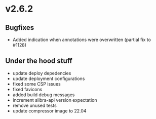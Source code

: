 # v2.6.2

## Bugfixes

- Added indication when annotations were overwritten (partial fix to #1128)

## Under the hood stuff

- update deploy depedencies
- update deployment configurations
- fixed some CSP issues
- fixed favicons
- added build debug messages
- increment siibra-api version expectation
- remove unused tests
- update compressor image to 22.04

